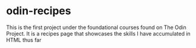 # odin-recipes
This is the first project under the foundational courses found on The Odin Project. It is a recipes page that showcases the skills I have accumulated in HTML thus far